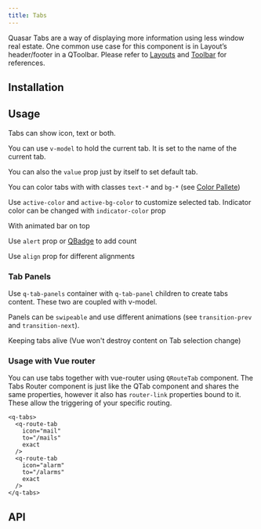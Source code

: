 ```yaml
---
title: Tabs
---
```

Quasar Tabs are a way of displaying more information using less window real estate.
One common use case for this component is in Layout’s header/footer in a QToolbar. Please refer to [Layouts](/layout/layout) and [Toolbar](/vue-components/toolbar) for references.

## Installation

<doc-installation :components="['QTabs','QTab','QTabPane','QRouteTab']" />

## Usage

<doc-example title="Standard" file="QTabs/Standard" />

Tabs can show icon, text or both.

<doc-example title="Types" file="QTabs/Types" />

You can use `v-model` to hold the current tab. It is set to the name of the current tab.

<doc-example title="Usage with V-model" file="QTabs/VModel" />

You can also the `value` prop just by itself to set default tab.

<doc-example title="Default Tab" file="QTabs/DefaultTab" />

You can color tabs with with classes `text-*` and `bg-*` (see [Color Pallete](/style/color-pallete))

<doc-example title="Colors" file="QTabs/Colors" />

Use `active-color` and `active-bg-color` to customize selected tab. Indicator color can be changed with `indicator-color` prop

<doc-example title="Custom Colors for Active Tab and Indicator" file="QTabs/ActiveColor" />

<doc-example title="Glossy" file="QTabs/Glossy" />

With animated bar on top

<doc-example title="Bar on Top" file="QTabs/TopBar" />

Use `alert` prop or [QBadge](/vue-components/badge) to add count

<doc-example title="With Alerts and Counts" file="QTabs/AlertsAndCounts" />

Use `align` prop for different alignments

<doc-example title="Alignments" file="QTabs/Alignments" />

### Tab Panels
Use `q-tab-panels` container with `q-tab-panel` children to create tabs content. These two are coupled with v-model.

Panels can be `swipeable` and use different animations (see `transition-prev` and `transition-next`).

<doc-example title="Swipeable Animated Panels" file="QTabs/Panels" />

<doc-example title="Panels Above Tabs" file="QTabs/PanelsAbove" />

Keeping tabs alive (Vue won't destroy content on Tab selection change)

<doc-example title="Panels With Keep Alive" file="QTabs/PanelsKeepAlive" />

### Usage with Vue router
You can use tabs together with vue-router using `QRouteTab` component.
The Tabs Router component is just like the QTab component and shares the same properties, however it also has `router-link` properties bound to it. These allow the triggering of your specific routing.

```vue
<q-tabs>
  <q-route-tab
    icon="mail"
    to="/mails"
    exact
  />
  <q-route-tab
    icon="alarm"
    to="/alarms"
    exact
  />
</q-tabs>
```

## API

<doc-api file="QTabs" />

<doc-api file="QTab" />

<doc-api file="QRouteTab" />

<doc-api file="QTabPanels" />

<doc-api file="QTabPanel" />
